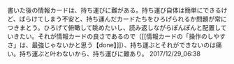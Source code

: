 書いた後の情報カードは、持ち運びに難がある。持ち運び自体は簡単にできるけど、ばらけてしまう不安と、持ち運んだカードたちをひろげられるか問題が常につきまとう。ひろげて俯瞰して眺めたいし、読み返しながらぽんぽんと配置していきたい。それが情報カードの良さであるので（[[情報カードの「操作のしやすさ」は、最強じゃないかと思う【done】]]）、持ち運ぶとそれができないのは痛い。持ち運ぶと叶わないから、持ち運びに難あり。
2017/12/29_06:38